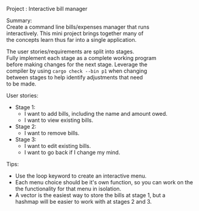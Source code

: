  Project : Interactive bill manager <br />

 Summary:<br />
   Create a command line bills/expenses manager that runs<br />
   interactively. This mini project brings together many of<br />
   the concepts learn thus far into a single application.<br />

   The user stories/requirements are split into stages.<br />
   Fully implement each stage as a complete working program<br />
   before making changes for the next stage. Leverage the<br />
   compiler by using `cargo check --bin p1` when changing<br />
   between stages to help identify adjustments that need<br />
   to be made.

 User stories:<br />
 * Stage 1:<br />
   - I want to add bills, including the name and amount owed.<br />
   - I want to view existing bills.<br />
 * Stage 2:<br />
   - I want to remove bills.<br />
 * Stage 3:<br />
   - I want to edit existing bills.<br />
   - I want to go back if I change my mind.<br />

 Tips:<br />
 * Use the loop keyword to create an interactive menu.<br />
 * Each menu choice should be it's own function, so you can work on the<br />
   the functionality for that menu in isolation.<br />
 * A vector is the easiest way to store the bills at stage 1, but a<br />
   hashmap will be easier to work with at stages 2 and 3.<br />